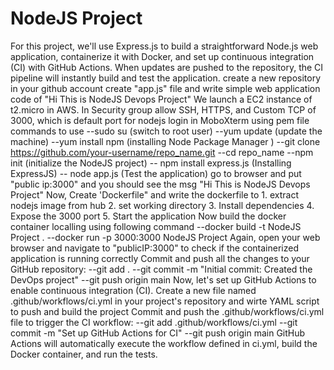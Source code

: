 # NodeJS Project
For this project, we'll use Express.js to build a straightforward Node.js web application, containerize it with Docker, and set up continuous integration (CI) with GitHub Actions. When updates are pushed to the repository, the CI pipeline will instantly build and test the application.
create a new repository in your github account
create "app.js" file and write simple web application code of "Hi This is NodeJS Devops Project"
We launch a EC2 instance of t2.micro in AWS.
In Security group allow SSH, HTTPS, and Custom TCP of 3000, which is default port for nodejs
login in MoboXterm using pem file
commands to use
--sudo su (switch to root user)
--yum update (update the machine)
--yum install npm (installing Node Package Manager )
--git clone https://github.com/your-username/repo_name.git
--cd repo_name
--npm init (initialize the NodeJS project)
-- npm install express.js (Installing ExpressJS)
-- node app.js (Test the application)
go to browser and put "public ip:3000" and you should see the msg "Hi This is NodeJS Devops Project"
Now, Create 'Dockerfile" and write the dockerfile to 
       1. extract nodejs image from hub
       2. set working directory
       3. Install dependencies
       4. Expose the 3000 port
       5. Start the application
Now build the docker container localling using following command
--docker build -t NodeJS Project .
--docker run -p 3000:3000 NodeJS Project
Again, open your web browser and navigate to "publicIP:3000" to check if the containerized application is running correctly
Commit and push all the changes to your GitHub repository:
--git add .
--git commit -m "Initial commit: Created the DevOps project"
--git push origin main
Now, let's set up GitHub Actions to enable continuous integration (CI). Create a new file named .github/workflows/ci.yml in your project's repository and wirte YAML script to push and build the project
Commit and push the .github/workflows/ci.yml file to trigger the CI workflow:
--git add .github/workflows/ci.yml
--git commit -m "Set up GitHub Actions for CI"
--git push origin main
GitHub Actions will automatically execute the workflow defined in ci.yml, build the Docker container, and run the tests.

